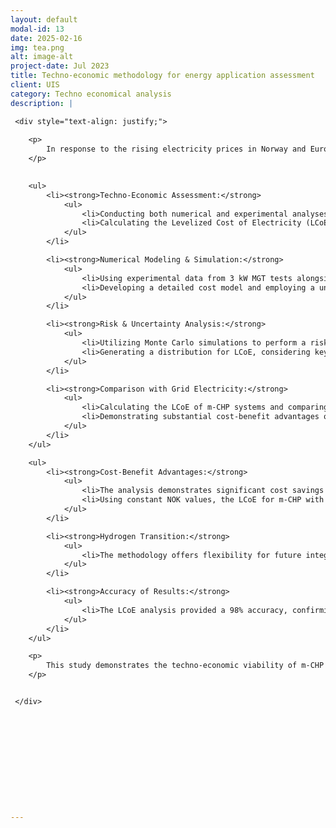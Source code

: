 ```yaml
---
layout: default
modal-id: 13
date: 2025-02-16
img: tea.png
alt: image-alt
project-date: Jul 2023
title: Techno-economic methodology for energy application assessment
client: UIS
category: Techno economical analysis
description: |

 <div style="text-align: justify;">
    
    <p>
        In response to the rising electricity prices in Norway and Europe, this study presents a novel approach for evaluating the techno-economic feasibility of micro-combined heat and power (m-CHP) systems powered by Micro Gas Turbines (MGTs). This investigation focuses on m-CHP systems fueled by natural gas (NG) and a blend of NG and hydrogen (H2) at a ratio of 23% by volume, offering a sustainable solution to the energy challenges faced in the region. <a href="https://www.sciencedirect.com/science/article/pii/S2590174524000382?via%3Dihub"> Read more </a>
    </p>

  
    <ul>
        <li><strong>Techno-Economic Assessment:</strong> 
            <ul>
                <li>Conducting both numerical and experimental analyses to assess the feasibility of MGT-based m-CHP systems.</li>
                <li>Calculating the Levelized Cost of Electricity (LCoE) over a 20-year operational lifespan and comparing it to grid electricity costs.</li>
            </ul>
        </li>

        <li><strong>Numerical Modeling & Simulation:</strong> 
            <ul>
                <li>Using experimental data from 3 kW MGT tests alongside IPSEPro® software for numerical system modeling.</li>
                <li>Developing a detailed cost model and employing a unique methodology for LCoE calculation.</li>
            </ul>
        </li>

        <li><strong>Risk & Uncertainty Analysis:</strong> 
            <ul>
                <li>Utilizing Monte Carlo simulations to perform a risk and uncertainty analysis, ensuring the reliability of the results.</li>
                <li>Generating a distribution for LCoE, considering key parameter deviations and assessing the economic consistency of the m-CHP system.</li>
            </ul>
        </li>

        <li><strong>Comparison with Grid Electricity:</strong> 
            <ul>
                <li>Calculating the LCoE of m-CHP systems and comparing it to grid electricity costs to highlight cost advantages.</li>
                <li>Demonstrating substantial cost-benefit advantages of m-CHP systems powered by NG and NG-H2 blends.</li>
            </ul>
        </li>
    </ul>

    <ul>
        <li><strong>Cost-Benefit Advantages:</strong> 
            <ul>
                <li>The analysis demonstrates significant cost savings over grid electricity, with a LCoE of 1.42 NOK/kWh (0.13 USD/kWh) for m-CHP systems running on NG, compared to 2.54 NOK/kWh (0.24 USD/kWh) for grid electricity.</li>
                <li>Using constant NOK values, the LCoE for m-CHP with NG is 1.19 NOK/kWh (0.11 USD/kWh), which is substantially lower than grid electricity costs (1.78 NOK/kWh or 0.17 USD/kWh).</li>
            </ul>
        </li>

        <li><strong>Hydrogen Transition:</strong> 
            <ul>
                <li>The methodology offers flexibility for future integration of hydrogen (H2) as a fuel source, with the potential for transitioning to carbon-neutral operations as hydrogen prices decrease.</li>
            </ul>
        </li>

        <li><strong>Accuracy of Results:</strong> 
            <ul>
                <li>The LCoE analysis provided a 98% accuracy, confirming the reliability of the findings for 100% power operation with NG as the fuel source.</li>
            </ul>
        </li>
    </ul>

    <p>
        This study demonstrates the techno-economic viability of m-CHP systems powered by MGTs, highlighting their potential as a cost-effective alternative to grid electricity. The findings emphasize the benefits of integrating these systems into energy strategies, providing substantial economic advantages and supporting future shifts toward more sustainable energy sources. The proposed methodology also paves the way for the adoption of hydrogen fuel, contributing to a carbon-neutral future.
    </p>


 </div>


 




 




---
```


